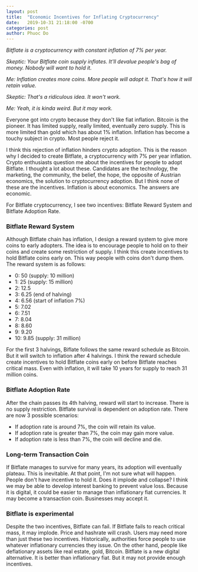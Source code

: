 ```yaml
---
layout: post
title:  "Economic Incentives for Inflating Cryptocurrency"
date:   2019-10-31 21:18:00 -0700
categories: post
author: Phuoc Do
---
```


*Bitflate is a cryptocurrency with constant inflation of 7% per year.*

*Skeptic: Your Bitflate coin supply inflates. It'll devalue people's bag of money. Nobody will want to hold it.*

*Me: Inflation creates more coins. More people will adopt it. That's how it will retain value.*

*Skeptic: That's a ridiculous idea. It won't work.*

*Me: Yeah, it is kinda weird. But it may work.*

Everyone got into crypto because they don't like fiat inflation. Bitcoin is the pioneer. It has limited supply, really limited, eventually zero supply. This is more limited than gold which has about 1% inflation. Inflation has become a touchy subject in crypto. Most people reject it.

I think this rejection of inflation hinders crypto adoption. This is the reason why I decided to create Bitflate, a cryptocurrency with 7% per year inflation. Crypto enthusiasts question me about the incentives for people to adopt Bitflate. I thought a lot about these. Candidates are the technology, the marketing, the community, the belief, the hope, the opposite of Austrian economics, the solution to cryptocurrency adoption. But I think none of these are the incentives. Inflation is about economics. The answers are economic.

For Bitflate cryptocurrency, I see two incentives: Bitflate Reward System and Bitflate Adoption Rate.

### Bitflate Reward System

Although Bitflate chain has inflation, I design a reward system to give more coins to early adopters. The idea is to encourage people to hold on to their coins and create some restriction of supply. I think this create incentives to hold Bitflate coins early on. This way people with coins don't dump them. The reward system is as follows:

- 0: 50 (supply: 10 million)
- 1: 25 (supply: 15 million)
- 2: 12.5
- 3: 6.25 (end of halving)
- 4: 6.56 (start of inflation 7%)
- 5: 7.02
- 6: 7.51
- 7: 8.04
- 8: 8.60
- 9: 9.20
- 10: 9.85 (supply: 31 million)

For the first 3 halvings, Biflate follows the same reward schedule as Bitcoin. But it will switch to inflation after 4 halvings. I think the reward schedule create incentives to hold Bitflate coins early on before Bitflate reaches critical mass. Even with inflation, it will take 10 years for supply to reach 31 million coins.

### Bitflate Adoption Rate

After the chain passes its 4th halving, reward will start to increase. There is no supply restriction. Bitflate survival is dependent on adoption rate. There are now 3 possible scenarios:

- If adoption rate is around 7%, the coin will retain its value.
- If adoption rate is greater than 7%, the coin may gain more value.
- If adoption rate is less than 7%, the coin will decline and die.

### Long-term Transaction Coin

If Bitflate manages to survive for many years, its adoption will eventually plateau. This is inevitable. At that point, I'm not sure what will happen. People don't have incentive to hold it. Does it implode and collapse? I think we may be able to develop interest banking to prevent value loss. Because it is digital, it could be easier to manage than inflationary fiat currencies. It may become a transaction coin. Businesses may accept it.

### Bitflate is experimental

Despite the two incentives, Bitflate can fail. If Bitflate fails to reach critical mass, it may implode. Price and hashrate will crash. Users may need more than just these two incentives. Historically, authorities force people to use whatever inflationary currencies they issue. On the other hand, people like deflationary assets like real estate, gold, Bitcoin. Bitflate is a new digital alternative. It is better than inflationary fiat. But it may not provide enough incentives.